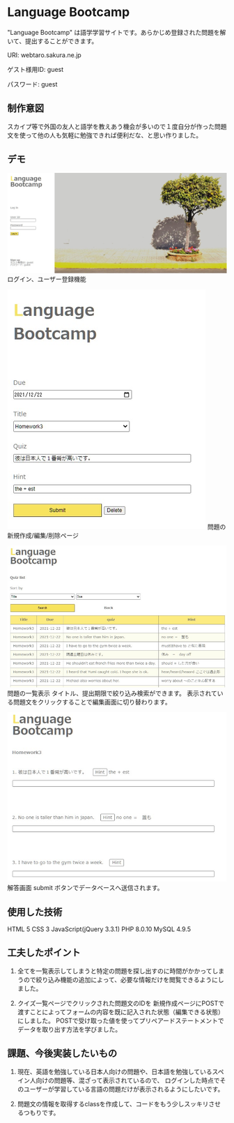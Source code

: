 # Language Bootcamp

"Language Bootcamp" は語学学習サイトです。あらかじめ登録された問題を解いて、提出することができます。

URI: webtaro.sakura.ne.jp

ゲスト様用ID: guest

パスワード: guest

  
  

## 制作意図

スカイプ等で外国の友人と語学を教えあう機会が多いので１度自分が作った問題文を使って他の人も気軽に勉強できれば便利だな、と思い作りました。

## デモ
![alt="ログイン画面"](img/login.jpg)
ログイン、ユーザー登録機能

![alt="編集画面"](img/addquiz.jpg)
問題の新規作成/編集/削除ページ

![alt="問題文リスト"](img/quizlist.jpg)
問題の一覧表示
タイトル、提出期限で絞り込み検索ができます。
表示されている問題文をクリックすることで編集画面に切り替わります。

![alt="解答画面"](img/single.jpg)
解答画面
submit ボタンでデータベースへ送信されます。


## 使用した技術
HTML 5
CSS 3
JavaScript(jQuery 3.3.1)
PHP 8.0.10
MySQL 4.9.5



## 工夫したポイント
1. 全てを一覧表示してしまうと特定の問題を探し出すのに時間がかかってしまうので絞り込み機能の追加によって、必要な情報だけを閲覧できるようにしました。

2. クイズ一覧ページでクリックされた問題文のIDを
新規作成ページにPOSTで渡すことによってフォームの内容を既に記入された状態（編集できる状態）にしました。
POSTで受け取った値を使ってプリペアードステートメントでデータを取り出す方法を学びました。

  

## 課題、今後実装したいもの

 
1. 現在、英語を勉強している日本人向けの問題や、日本語を勉強しているスペイン人向けの問題等、混ざって表示されているので、
ログインした時点でそのユーザーが学習している言語の問題だけが表示されるようにしたいです。

  

2. 問題文の情報を取得するclassを作成して、コードをもう少しスッキリさせるつもりです。

  


  
